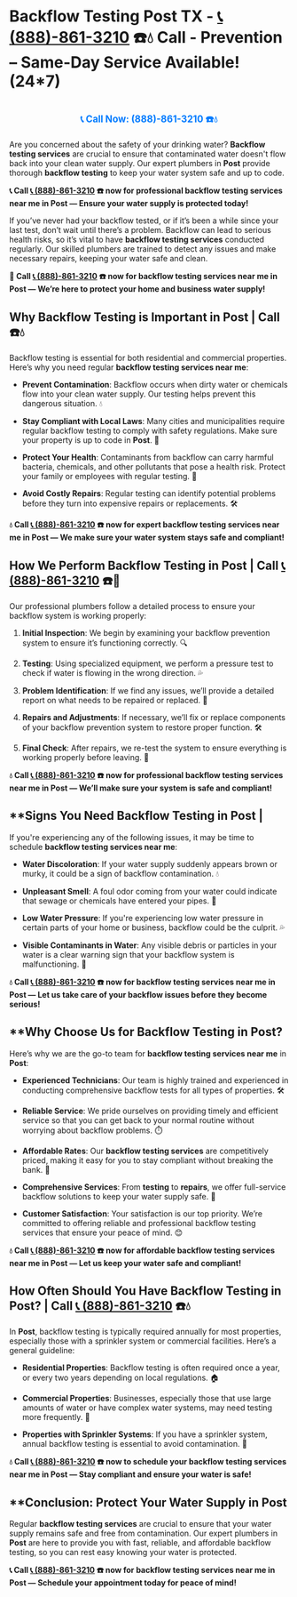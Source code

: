 # **Backflow Testing Post TX - [📞 (888)-861-3210](https://plumbing-texas-3210.netlify.app) ☎️💧** Call - Prevention – Same-Day Service Available! (24*7)
# 

<p align="center" style="font-size: 1.2em; font-weight: bold; margin: 20px 0;">
  <a href="https://plumbing-texas-3210.netlify.app" target="_blank" style="color: #007BFF; text-decoration: none;">📞 Call Now: (888)-861-3210 ☎️💧</a>
</p>

Are you concerned about the safety of your drinking water? **Backflow testing services** are crucial to ensure that contaminated water doesn't flow back into your clean water supply. Our expert plumbers in **Post** provide thorough **backflow testing** to keep your water system safe and up to code.

**📞 Call [📞 (888)-861-3210](https://plumbing-texas-3210.netlify.app) ☎️ now for professional **backflow testing services near me** in Post — Ensure your water supply is protected today!**

If you’ve never had your backflow tested, or if it’s been a while since your last test, don’t wait until there’s a problem. Backflow can lead to serious health risks, so it’s vital to have **backflow testing services** conducted regularly. Our skilled plumbers are trained to detect any issues and make necessary repairs, keeping your water safe and clean.

**🚨 Call [📞 (888)-861-3210](https://plumbing-texas-3210.netlify.app) ☎️ now for **backflow testing services near me** in Post — We’re here to protect your home and business water supply!**

## **Why Backflow Testing is Important in Post | Call  ☎️💧**

Backflow testing is essential for both residential and commercial properties. Here’s why you need regular **backflow testing services near me**:

- **Prevent Contamination**: Backflow occurs when dirty water or chemicals flow into your clean water supply. Our testing helps prevent this dangerous situation. 💧

- **Stay Compliant with Local Laws**: Many cities and municipalities require regular backflow testing to comply with safety regulations. Make sure your property is up to code in **Post**. 📜

- **Protect Your Health**: Contaminants from backflow can carry harmful bacteria, chemicals, and other pollutants that pose a health risk. Protect your family or employees with regular testing. 🏥

- **Avoid Costly Repairs**: Regular testing can identify potential problems before they turn into expensive repairs or replacements. 🛠️

**💧 Call [📞 (888)-861-3210](https://plumbing-texas-3210.netlify.app) ☎️ now for expert **backflow testing services near me** in Post — We make sure your water system stays safe and compliant!**

## **How We Perform Backflow Testing in Post | Call [📞 (888)-861-3210](https://plumbing-texas-3210.netlify.app) ☎️🔧**

Our professional plumbers follow a detailed process to ensure your backflow system is working properly:

1. **Initial Inspection**: We begin by examining your backflow prevention system to ensure it’s functioning correctly. 🔍

2. **Testing**: Using specialized equipment, we perform a pressure test to check if water is flowing in the wrong direction. 💦

3. **Problem Identification**: If we find any issues, we’ll provide a detailed report on what needs to be repaired or replaced. 📝

4. **Repairs and Adjustments**: If necessary, we’ll fix or replace components of your backflow prevention system to restore proper function. 🛠️

5. **Final Check**: After repairs, we re-test the system to ensure everything is working properly before leaving. 🔧

**💧 Call [📞 (888)-861-3210](https://plumbing-texas-3210.netlify.app) ☎️ now for professional **backflow testing services near me** in Post — We’ll make sure your system is safe and compliant!**

## **Signs You Need Backflow Testing in Post | 

If you're experiencing any of the following issues, it may be time to schedule **backflow testing services near me**:

- **Water Discoloration**: If your water supply suddenly appears brown or murky, it could be a sign of backflow contamination. 💧

- **Unpleasant Smell**: A foul odor coming from your water could indicate that sewage or chemicals have entered your pipes. 🚿

- **Low Water Pressure**: If you're experiencing low water pressure in certain parts of your home or business, backflow could be the culprit. 💦

- **Visible Contaminants in Water**: Any visible debris or particles in your water is a clear warning sign that your backflow system is malfunctioning. 💩

**💧 Call [📞 (888)-861-3210](https://plumbing-texas-3210.netlify.app) ☎️ now for **backflow testing services near me** in Post — Let us take care of your backflow issues before they become serious!**

## **Why Choose Us for Backflow Testing in Post? 

Here’s why we are the go-to team for **backflow testing services near me** in **Post**:

- **Experienced Technicians**: Our team is highly trained and experienced in conducting comprehensive backflow tests for all types of properties. 🛠️

- **Reliable Service**: We pride ourselves on providing timely and efficient service so that you can get back to your normal routine without worrying about backflow problems. ⏱️

- **Affordable Rates**: Our **backflow testing services** are competitively priced, making it easy for you to stay compliant without breaking the bank. 💸

- **Comprehensive Services**: From **testing** to **repairs**, we offer full-service backflow solutions to keep your water supply safe. 🔧

- **Customer Satisfaction**: Your satisfaction is our top priority. We’re committed to offering reliable and professional backflow testing services that ensure your peace of mind. 😊

**💧 Call [📞 (888)-861-3210](https://plumbing-texas-3210.netlify.app) ☎️ now for affordable **backflow testing services near me** in Post — Let us keep your water safe and compliant!**

## **How Often Should You Have Backflow Testing in Post? | Call [📞 (888)-861-3210](https://plumbing-texas-3210.netlify.app) ☎️💧**

In **Post**, backflow testing is typically required annually for most properties, especially those with a sprinkler system or commercial facilities. Here’s a general guideline:

- **Residential Properties**: Backflow testing is often required once a year, or every two years depending on local regulations. 🏠

- **Commercial Properties**: Businesses, especially those that use large amounts of water or have complex water systems, may need testing more frequently. 🏢

- **Properties with Sprinkler Systems**: If you have a sprinkler system, annual backflow testing is essential to avoid contamination. 🌱

**💧 Call [📞 (888)-861-3210](https://plumbing-texas-3210.netlify.app) ☎️ now to schedule your **backflow testing services near me** in Post — Stay compliant and ensure your water is safe!**

## **Conclusion: Protect Your Water Supply in Post 

Regular **backflow testing services** are crucial to ensure that your water supply remains safe and free from contamination. Our expert plumbers in **Post** are here to provide you with fast, reliable, and affordable backflow testing, so you can rest easy knowing your water is protected. 

**📞 Call [📞 (888)-861-3210](https://plumbing-texas-3210.netlify.app) ☎️ now for **backflow testing services near me** in Post — Schedule your appointment today for peace of mind!**
